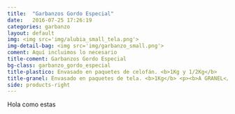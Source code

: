 ```yaml
---
title:  "Garbanzos Gordo Especial"
date:   2016-07-25 17:26:19
categories: garbanzo
layout: default
img: <img src='img/alubia_small_tela.png'>
img-detail-bag: <img src='img/garbanzo_small.png'>
coment: Aquí incluimos lo necesario
title-coment: Garbanzos Gordo Especial
bg-class: garbanzo_gordo_especial 
title-plastico: Envasado en paquetes de celofán. <b>1Kg y 1/2Kg</b>
title-granel: Envasado en paquetes de tela. <b>1Kg</b> <p><b>A GRANEL</b><br> Envasado en sacos de <b>5Kg, 10Kg y 25Kg</b> 
side: products-right
---
```


Hola como estas